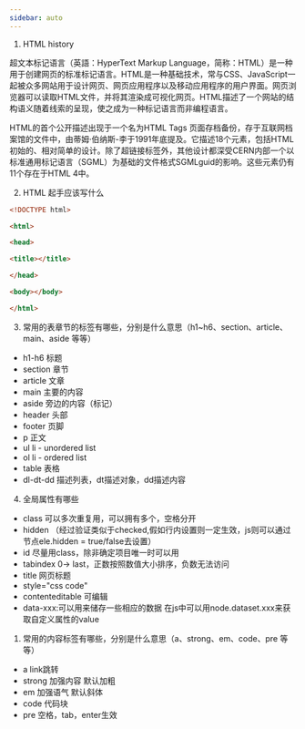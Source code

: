 ```yaml
---
sidebar: auto
---
```

1. HTML history

超文本标记语言（英語：HyperText Markup Language，简称：HTML）是一种用于创建网页的标准标记语言。HTML是一种基础技术，常与CSS、JavaScript一起被众多网站用于设计网页、网页应用程序以及移动应用程序的用户界面。网页浏览器可以读取HTML文件，并将其渲染成可视化网页。HTML描述了一个网站的结构语义随着线索的呈现，使之成为一种标记语言而非编程语言。

HTML的首个公开描述出现于一个名为HTML Tags 页面存档备份，存于互联网档案馆的文件中，由蒂姆·伯纳斯-李于1991年底提及。它描述18个元素，包括HTML初始的、相对简单的设计。除了超链接标签外，其他设计都深受CERN内部一个以标准通用标记语言（SGML）为基础的文件格式SGMLguid的影响。这些元素仍有11个存在于HTML 4中。

2. HTML 起手应该写什么

```html
<!DOCTYPE html>

<html>

<head>

<title></title>

</head>

<body></body>

</html>
```

3. 常用的表章节的标签有哪些，分别是什么意思（h1~h6、section、article、main、aside 等等）
* h1-h6 标题
* section 章节
* article 文章
* main 主要的内容
* aside 旁边的内容（标记）
* header 头部
* footer 页脚
* p 正文
* ul li - unordered list
* ol li - ordered list
* table 表格
* dl-dt-dd 描述列表，dt描述对象，dd描述内容

4. 全局属性有哪些
* class 可以多次重复用，可以拥有多个，空格分开
* hidden （经过验证类似于checked,假如行内设置则一定生效，js则可以通过节点ele.hidden = true/false去设置）
* id 尽量用class，除非确定项目唯一时可以用
* tabindex 0-> last，正数按照数值大小排序，负数无法访问
* title 网页标题
* style="css code" 
* contenteditable 可编辑
* data-xxx:可以用来储存一些相应的数据 在js中可以用node.dataset.xxx来获取自定义属性的value

1. 常用的内容标签有哪些，分别是什么意思（a、strong、em、code、pre 等等）

* a link跳转
* strong 加强内容 默认加粗
* em 加强语气 默认斜体
* code 代码块
* pre 空格，tab，enter生效